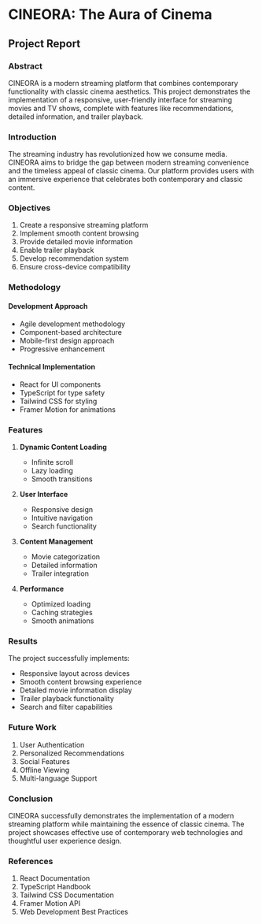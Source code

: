 # CINEORA: The Aura of Cinema
## Project Report

### Abstract
CINEORA is a modern streaming platform that combines contemporary functionality with classic cinema aesthetics. This project demonstrates the implementation of a responsive, user-friendly interface for streaming movies and TV shows, complete with features like recommendations, detailed information, and trailer playback.

### Introduction
The streaming industry has revolutionized how we consume media. CINEORA aims to bridge the gap between modern streaming convenience and the timeless appeal of classic cinema. Our platform provides users with an immersive experience that celebrates both contemporary and classic content.

### Objectives
1. Create a responsive streaming platform
2. Implement smooth content browsing
3. Provide detailed movie information
4. Enable trailer playback
5. Develop recommendation system
6. Ensure cross-device compatibility

### Methodology
#### Development Approach
- Agile development methodology
- Component-based architecture
- Mobile-first design approach
- Progressive enhancement

#### Technical Implementation
- React for UI components
- TypeScript for type safety
- Tailwind CSS for styling
- Framer Motion for animations

### Features
1. **Dynamic Content Loading**
   - Infinite scroll
   - Lazy loading
   - Smooth transitions

2. **User Interface**
   - Responsive design
   - Intuitive navigation
   - Search functionality

3. **Content Management**
   - Movie categorization
   - Detailed information
   - Trailer integration

4. **Performance**
   - Optimized loading
   - Caching strategies
   - Smooth animations

### Results
The project successfully implements:
- Responsive layout across devices
- Smooth content browsing experience
- Detailed movie information display
- Trailer playback functionality
- Search and filter capabilities

### Future Work
1. User Authentication
2. Personalized Recommendations
3. Social Features
4. Offline Viewing
5. Multi-language Support

### Conclusion
CINEORA successfully demonstrates the implementation of a modern streaming platform while maintaining the essence of classic cinema. The project showcases effective use of contemporary web technologies and thoughtful user experience design.

### References
1. React Documentation
2. TypeScript Handbook
3. Tailwind CSS Documentation
4. Framer Motion API
5. Web Development Best Practices
